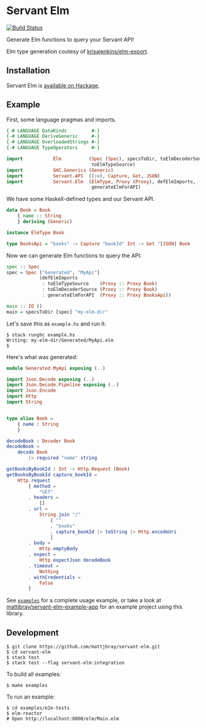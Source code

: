 # Servant Elm

[![Build Status](https://travis-ci.org/gege251/servant-elm.svg?branch=master)](https://travis-ci.org/gege251/servant-elm)

Generate Elm functions to query your Servant API!

Elm type generation coutesy of [krisajenkins/elm-export](https://github.com/krisajenkins/elm-export).

## Installation

Servant Elm is [available on Hackage](http://hackage.haskell.org/package/servant-elm).

## Example

First, some language pragmas and imports.

```haskell
{-# LANGUAGE DataKinds         #-}
{-# LANGUAGE DeriveGeneric     #-}
{-# LANGUAGE OverloadedStrings #-}
{-# LANGUAGE TypeOperators     #-}

import           Elm          (Spec (Spec), specsToDir, toElmDecoderSource,
                               toElmTypeSource)
import           GHC.Generics (Generic)
import           Servant.API  ((:>), Capture, Get, JSON)
import           Servant.Elm  (ElmType, Proxy (Proxy), defElmImports,
                               generateElmForAPI)
```

We have some Haskell-defined types and our Servant API.

```haskell
data Book = Book
    { name :: String
    } deriving (Generic)

instance ElmType Book

type BooksApi = "books" :> Capture "bookId" Int :> Get '[JSON] Book
```

Now we can generate Elm functions to query the API:

```haskell
spec :: Spec
spec = Spec ["Generated", "MyApi"]
            (defElmImports
             : toElmTypeSource    (Proxy :: Proxy Book)
             : toElmDecoderSource (Proxy :: Proxy Book)
             : generateElmForAPI  (Proxy :: Proxy BooksApi))

main :: IO ()
main = specsToDir [spec] "my-elm-dir"
```

Let's save this as `example.hs` and run it:

```
$ stack runghc example.hs
Writing: my-elm-dir/Generated/MyApi.elm
$
```

Here's what was generated:

```elm
module Generated.MyApi exposing (..)

import Json.Decode exposing (..)
import Json.Decode.Pipeline exposing (..)
import Json.Encode
import Http
import String


type alias Book =
    { name : String
    }

decodeBook : Decoder Book
decodeBook =
    decode Book
        |> required "name" string

getBooksByBookId : Int -> Http.Request (Book)
getBooksByBookId capture_bookId =
    Http.request
        { method =
            "GET"
        , headers =
            []
        , url =
            String.join "/"
                [ ""
                , "books"
                , capture_bookId |> toString |> Http.encodeUri
                ]
        , body =
            Http.emptyBody
        , expect =
            Http.expectJson decodeBook
        , timeout =
            Nothing
        , withCredentials =
            False
        }
```

See [`examples`](examples) for a complete usage example, or take a look at
[mattjbray/servant-elm-example-app](https://github.com/mattjbray/servant-elm-example-app)
for an example project using this library.

## Development

```
$ git clone https://github.com/mattjbray/servant-elm.git
$ cd servant-elm
$ stack test
$ stack test --flag servant-elm:integration
```

To build all examples:

```
$ make examples
```

To run an example:

```
$ cd examples/e2e-tests
$ elm-reactor
# Open http://localhost:8000/elm/Main.elm
```
